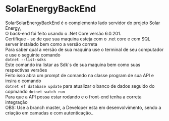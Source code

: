 # SolarEnergyBackEnd

SolarSolarEnergyBackEnd é o complemento lado servidor do projeto Solar Energy, 
<br> O back-end foi feito usando o .Net Core versão 6.0.201.
<br> Certifique - se de que sua maquina esteja com o .net core e com SQL server instalado bem como a versão correta
<br> Para saber qual a versão de sua maquina use o terminal de seu computador e use o seguinte comando 
<br>`dotnet --list-sdks`
<br> Este comando ira listar as Sdk´s de sua maquina bem como suas respectivas versões
<br> Feito isso abra um prompt de comando na classe program de sua API e insira o comando
<br>`dotnet ef database update` para atualizar o banco de dados seguido do copmando `dotnet watch run`
<br> Para que a API possa estar rodando e o front-end tenha a correta integração
<br>OBS: Use a branch master, a Developer esta em desenvolvimento, sendo a criação em camadas e com autenticação..

